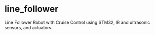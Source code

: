 # line_follower
Line Follower Robot with Cruise Control using STM32, IR and ultrasonic sensors, and actuators.
